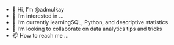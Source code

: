 - 👋 Hi, I’m @admulkay
- 👀 I’m interested in ...
- 🌱 I’m currently learningSQL, Python, and descriptive statistics
- 💞️ I’m looking to collaborate on data analytics tips and tricks
- 📫 How to reach me ...

<!---
admulkay/admulkay is a ✨ special ✨ repository because its `README.md` (this file) appears on your GitHub profile.
You can click the Preview link to take a look at your changes.
--->
